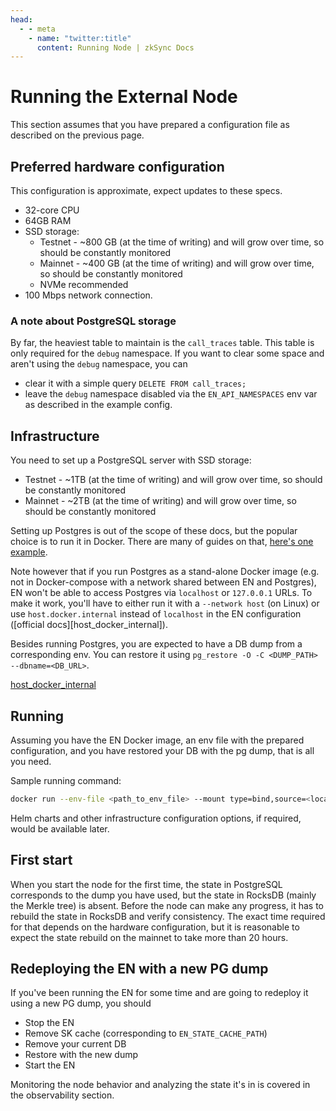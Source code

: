 ```yaml
---
head:
  - - meta
    - name: "twitter:title"
      content: Running Node | zkSync Docs
---
```


# Running the External Node

This section assumes that you have prepared a configuration file as described on the previous page.

## Preferred hardware configuration

This configuration is approximate, expect updates to these specs.

- 32-core CPU
- 64GB RAM
- SSD storage:
  - Testnet - ~800 GB (at the time of writing) and will grow over time, so should be constantly monitored
  - Mainnet - ~400 GB (at the time of writing) and will grow over time, so should be constantly monitored
  - NVMe recommended
- 100 Mbps network connection.

### A note about PostgreSQL storage

By far, the heaviest table to maintain is the `call_traces` table. This table is only required for the `debug`
namespace. If you want to clear some space and aren't using the `debug` namespace, you can

- clear it with a simple query `DELETE FROM call_traces;`
- leave the `debug` namespace disabled via the `EN_API_NAMESPACES` env var as described in the
  example config.

## Infrastructure

You need to set up a PostgreSQL server with SSD storage:

- Testnet - ~1TB (at the time of writing) and will grow over time, so should be constantly monitored
- Mainnet - ~2TB (at the time of writing) and will grow over time, so should be constantly monitored

Setting up Postgres is out of the scope of these docs, but the popular choice is to run it in Docker. There are many of
guides on that, [here's one example](https://www.docker.com/blog/how-to-use-the-postgres-docker-official-image/).

Note however that if you run Postgres as a stand-alone Docker image (e.g. not in Docker-compose with a network shared
between EN and Postgres), EN won't be able to access Postgres via `localhost` or `127.0.0.1` URLs. To make it work,
you'll have to either run it with a `--network host` (on Linux) or use `host.docker.internal` instead of `localhost` in
the EN configuration ([official docs][host_docker_internal]).

Besides running Postgres, you are expected to have a DB dump from a corresponding env. You can restore it using
`pg_restore -O -C <DUMP_PATH> --dbname=<DB_URL>`.

[host_docker_internal](https://docs.docker.com/desktop/networking/#i-want-to-connect-from-a-container-to-a-service-on-the-host)

## Running

Assuming you have the EN Docker image, an env file with the prepared configuration, and you have restored your DB with
the pg dump, that is all you need.

Sample running command:

```sh
docker run --env-file <path_to_env_file> --mount type=bind,source=<local_rocksdb_data_path>,target=<configured_rocksdb_data_path> <image>
```

Helm charts and other infrastructure configuration options, if required, would be available later.

## First start

When you start the node for the first time, the state in PostgreSQL corresponds to the dump you have used, but the state
in RocksDB (mainly the Merkle tree) is absent. Before the node can make any progress, it has to rebuild the state in
RocksDB and verify consistency. The exact time required for that depends on the hardware configuration, but it is
reasonable to expect the state rebuild on the mainnet to take more than 20 hours.

## Redeploying the EN with a new PG dump

If you've been running the EN for some time and are going to redeploy it using a new PG dump, you should

- Stop the EN
- Remove SK cache (corresponding to `EN_STATE_CACHE_PATH`)
- Remove your current DB
- Restore with the new dump
- Start the EN

Monitoring the node behavior and analyzing the state it's in is covered in the observability section.
